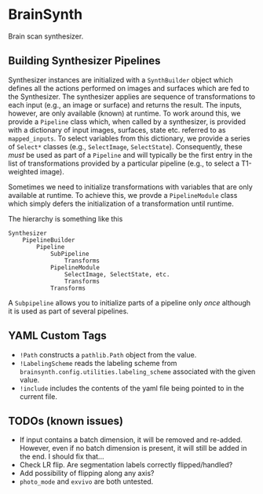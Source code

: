 # BrainSynth
Brain scan synthesizer.


## Building Synthesizer Pipelines

Synthesizer instances are initialized with a `SynthBuilder` object which defines all the actions performed on images and surfaces which are fed to the Synthesizer. The synthesizer applies are sequence of transformations to each input (e.g., an image or surface) and returns the result. The inputs, however, are only available (known) at runtime. To work around this, we provide a `Pipeline` class which, when called by a synthesizer, is provided with a dictionary of input images, surfaces, state etc. referred to as `mapped_inputs`. To select variables from this dictionary, we provide a series of `Select*` classes (e.g., `SelectImage`, `SelectState`). Consequently, these *must* be used as part of a `Pipeline` and will typically be the first entry in the list of transformations provided by a particular pipeline (e.g., to select a T1-weighted image).

Sometimes we need to initialize transformations with variables that are only available at runtime. To achieve this, we provde a `PipelineModule` class which simply defers the initialization of a transformation until runtime.

The hierarchy is something like this

    Synthesizer
        PipelineBuilder
            Pipeline
                SubPipeline
                    Transforms
                PipelineModule
                    SelectImage, SelectState, etc.
                    Transforms
                Transforms

A `Subpipeline` allows you to initialize parts of a pipeline only *once* although it is used as part of several pipelines.

## YAML Custom Tags
- `!Path` constructs a `pathlib.Path` object from the value.
- `!LabelingScheme` reads the labeling scheme from `brainsynth.config.utilities.labeling_scheme` associated with the given value.
- `!include` includes the contents of the yaml file being pointed to in the current file.

## TODOs (known issues)
- If input contains a batch dimension, it will be removed and re-added. However, even if no batch dimension is present, it will still be added in the end. I should fix that...
- Check LR flip. Are segmentation labels correctly flipped/handled?
- Add possibility of flipping along any axis?
- `photo_mode` and `exvivo` are both untested.